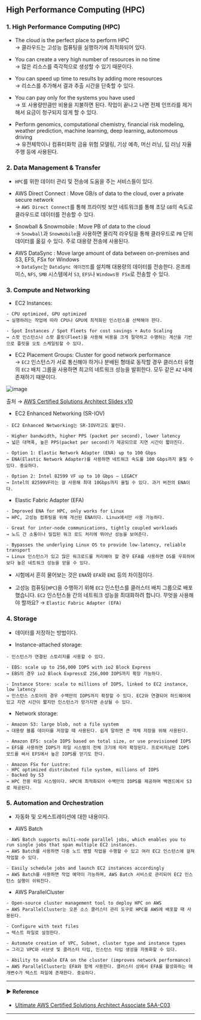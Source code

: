 ## High Performance Computing (HPC)
### 1. High Performance Computing (HPC)
- The cloud is the perfect place to perform HPC  
→ 클라우드는 고성능 컴퓨팅을 실행하기에 최적화되어 있다.

- You can create a very high number of resources in no time  
→ 많은 리소스를 즉각적으로 생성할 수 있기 때문이다.

- You can speed up time to results by adding more resources  
→ 리소스를 추가해서 결과 추출 시간을 단축할 수 있다.

- You can pay only for the systems you have used  
→ 또 사용량만큼만 비용을 지불하면 된다. 작업이 끝나고 나면 전체 인프라를 제거해서 요금이 청구되지 않게 할 수 있다.

- Perform genomics, computational chemistry, financial risk modeling, weather prediction, machine learning, deep learning, autonomous driving  
→ 유전체학이나 컴퓨터화학 금융 위험 모델링, 기상 예측, 머신 러닝, 딥 러닝 자율 주행 등에 사용된다.

### 2. Data Management & Transfer
- `HPC`를 위한 데이터 관리 및 전송에 도움을 주는 서비스들이 있다.

- AWS Direct Connect : Move GB/s of data to the cloud, over a private secure network  
→ `AWS Direct Connect`를 통해 프라이빗 보안 네트워크를 통해 초당 `GB`의 속도로 클라우드로 데이터를 전송할 수 있다.

- Snowball & Snowmobile : Move PB of data to the cloud  
→ `Snowball`과 `Snowmobile`을 사용하면 물리적 라우팅을 통해 클라우드로 `PB` 단위 데이터를 옮길 수 있다. 주로 대용량 전송에 사용된다.

- AWS DataSync : Move large amount of data between on-premises and S3, EFS, FSx for Windows  
→ `DataSync`는 `DataSync 에이전트`를 설치해 대용량의 데이터를 전송한다. 온프레미스, `NFS`, `SMB` 시스템에서 `S3`, `EFS`나 `Windows용 FSx`로 전송할 수 있다.

### 3. Compute and Networking
- EC2 Instances:
~~~
- CPU optimized, GPU optimized
→ 실행하려는 작업에 따라 CPU나 GPU에 최적화된 인스턴스를 선택해야 한다.

- Spot Instances / Spot Fleets for cost savings + Auto Scaling
→ 스팟 인스턴스나 스팟 플릿(Fleet)을 사용해 비용을 크게 절약하고 수행하는 계산을 기반으로 플릿을 오토 스케일링할 수 있다.
~~~

- EC2 Placement Groups: Cluster for good network performance  
→ `EC2` 인스턴스가 서로 통신해야 하거나 분배된 형태로 동작할 경우 클러스터 유형의 `EC2` 배치 그룹을 사용하면 최고의 네트워크 성능을 발휘한다. 모두 같은 `AZ` 내에 존재하기 때문이다.

![image](https://github.com/sanguk2794/AWS/assets/97398071/ef4ecb90-0bd0-474b-b2e8-d95e30be8c4d)

출처 → [AWS Certified Solutions Architect Slides v10](https://courses.datacumulus.com/downloads/certified-solutions-architect-pn9/)

- EC2 Enhanced Networking (SR-IOV)
~~~
- EC2 Enhanced Networking는 SR-IOV라고도 불린다.

- Higher bandwidth, higher PPS (packet per second), lower latency
→ 넓은 대역폭, 높은 PPS(packet per second)가 제공되므로 지연 시간이 짧아진다.

- Option 1: Elastic Network Adapter (ENA) up to 100 Gbps
→ ENA(Elastic Network Adapter)를 사용하면 네트워크 속도를 100 Gbps까지 올릴 수 있다. 중요하다.

- Option 2: Intel 82599 VF up to 10 Gbps – LEGACY
→ Intel의 82599VF라는 걸 사용해 최대 10Gbps까지 올릴 수 있다. 과거 버전의 ENA이다.
~~~

- Elastic Fabric Adapter (EFA)
~~~
- Improved ENA for HPC, only works for Linux
→ HPC, 고성능 컴퓨팅을 위해 개선된 ENA이다. Linux에서만 사용 가능하다.

- Great for inter-node communications, tightly coupled workloads
→ 노드 간 소통이나 밀집된 워크 로드 처리에 뛰어난 성능을 보여준다.

- Bypasses the underlying Linux OS to provide low-latency, reliable transport
→ Linux 인스턴스가 있고 많은 워크로드를 처리해야 할 경우 EFA를 사용하면 OS를 우회하여 보다 높은 네트워크 성능을 얻을 수 있다.
~~~

- 시험에서 흔히 물어보는 것은 `ENA`와 `EFA`와 `ENI` 등의 차이점이다.

- 고성능 컴퓨팅(`HPC`)을 수행하기 위해 `EC2` 인스턴스를 클러스터 배치 그룹으로 배포했습니다. `EC2` 인스턴스들 간의 네트워크 성능을 최대화하려 합니다. 무엇을 사용해야 할까요?
→ `Elastic Fabric Adapter (EFA)`

### 4. Storage
- 데이터를 저장하는 방법이다.

- Instance-attached storage:
~~~
- 인스턴스가 연결된 스토리지를 사용할 수 있다.

- EBS: scale up to 256,000 IOPS with io2 Block Express
→ EBS의 경우 io2 Block Express로 256,000 IOPS까지 확장 가능하다.

- Instance Store: scale to millions of IOPS, linked to EC2 instance, low latency
→ 인스턴스 스토어의 경우 수백만의 IOPS까지 확장할 수 있다. EC2와 연결되어 하드웨어에 있고 지연 시간이 짧지만 인스턴스가 망가지면 손상될 수 있다.
~~~

- Network storage:
~~~
- Amazon S3: large blob, not a file system
→ 대용량 블롭 데이터를 저장할 때 사용된다. 쉽게 말하면 큰 객체 저장을 위해 사용된다.

- Amazon EFS: scale IOPS based on total size, or use provisioned IOPS
→ EFS를 사용하면 IOPS가 파일 시스템의 전체 크기에 따라 확장된다. 프로비저닝된 IOPS 모드를 써서 EFS에서 높은 IOPS를 얻기도 한다.

- Amazon FSx for Lustre:
- HPC optimized distributed file system, millions of IOPS
- Backed by S3
→ HPC 전용 파일 시스템이다. HPC에 최적화되어 수백만의 IOPS를 제공하며 백엔드에서 S3로 제공된다.
~~~

### 5. Automation and Orchestration
- 자동화 및 오케스트레이션에 대한 내용이다.

- AWS Batch
~~~
- AWS Batch supports multi-node parallel jobs, which enables you to run single jobs that span multiple EC2 instances.
→ AWS Batch를 사용하면 다중 노드 병렬 작업을 수행할 수 있고 여러 EC2 인스턴스에 걸쳐 작업할 수 있다.

- Easily schedule jobs and launch EC2 instances accordingly
→ AWS Batch를 사용하면 작업 예약이 가능하며, AWS Batch 서비스로 관리되어 EC2 인스턴스 실행이 쉬워진다.
~~~

- AWS ParallelCluster
~~~
- Open-source cluster management tool to deploy HPC on AWS
→ AWS ParallelCluster는 오픈 소스 클러스터 관리 도구로 HPC를 AWS에 배포할 때 사용된다.

- Configure with text files
→ 텍스트 파일로 설정한다.

- Automate creation of VPC, Subnet, cluster type and instance types
→ 그리고 VPC와 서브넷 및 클러스터 타입, 인스턴스 타입 생성을 자동화할 수 있다.

- Ability to enable EFA on the cluster (improves network performance)
→ AWS ParallelCluster는 EFA와 함께 사용한다. 클러스터 상에서 EFA를 활성화하는 매개변수가 텍스트 파일에 존재한다. 중요하다.
~~~

---
#### ▶ Reference
- [Ultimate AWS Certified Solutions Architect Associate SAA-C03](https://www.udemy.com/course/aws-certified-solutions-architect-associate-saa-c03/)
---